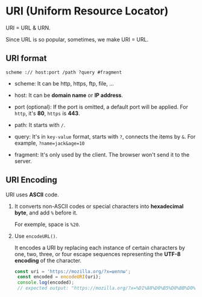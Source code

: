 # URI (Uniform Resource Locator)

URI = URL & URN.

Since URL is so popular, sometimes, we make URI = URL.

## URI format

```code
scheme :// host:port /path ?query #fragment
```

- scheme: It can be http, https, ftp, file, ...

- host: It can be **domain name** or **IP address**.

- port (optional): If the port is omitted, a default port will be applied. For `http`, it's **80**, `https` is **443**.

- path: It starts with `/`.

- query: It's in `key-value` format, starts with `?`, connects the items by `&`. For example, `?name=jack&age=10`

- fragment: It's only used by the client. The browser won't send it to the server.

## URI Encoding

URI uses **ASCII** code.

1. It converts non-ASCII codes or special characters into **hexadecimal byte**, and add `%` before it.

    For exemple, space is `%20`.

2. Use `encodeURL()`.

   It encodes a URI by replacing each instance of certain characters by one, two, three, or four escape sequences representing the **UTF-8 encoding** of the character.

   ```javascript
   const uri = 'https://mozilla.org/?x=шеллы';
    const encoded = encodeURI(uri);
    console.log(encoded);
    // expected output: "https://mozilla.org/?x=%D1%88%D0%B5%D0%BB%D0%BB%D1%8B"
   ```
